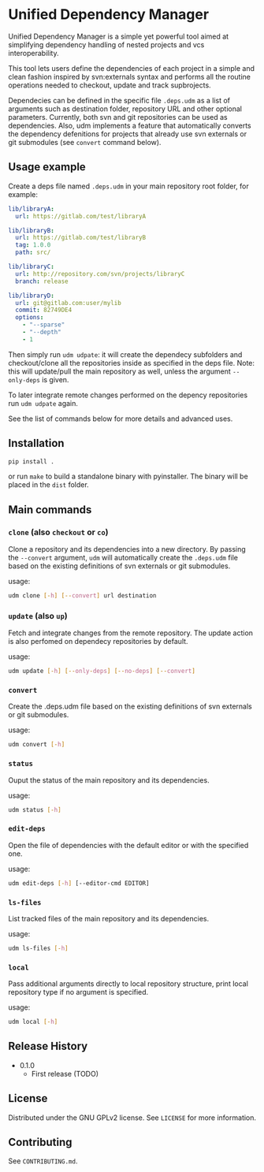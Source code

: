 # Unified Dependency Manager

Unified Dependency Manager is a simple yet powerful tool aimed at simplifying dependency handling of nested projects and vcs interoperability.

This tool lets users define the dependencies of each project in a simple and clean fashion inspired by svn:externals syntax and performs all the routine operations needed to checkout, update and track supbrojects.

Dependecies can be defined in the specific file `.deps.udm` as a list of arguments such as destination folder, repository URL and other optional parameters.
Currently, both svn and git repositories can be used as dependencies. Also, udm implements a feature that automatically converts the dependency defenitions for projects that already use svn externals or git submodules (see `convert` command below).

## Usage example

Create a deps file named `.deps.udm` in your main repository root folder, for example:
```yaml
lib/libraryA:
  url: https://gitlab.com/test/libraryA

lib/libraryB:
  url: https://gitlab.com/test/libraryB
  tag: 1.0.0
  path: src/

lib/libraryC:
  url: http://repository.com/svn/projects/libraryC
  branch: release

lib/libraryD:
  url: git@gitlab.com:user/mylib
  commit: 82749DE4
  options:
    - "--sparse"
    - "--depth"
    - 1
```

 Then simply run `udm udpate`: it will create the dependecy subfolders and checkout/clone all the repositories inside as specified in the deps file. Note: this will update/pull the main repository as well, unless the argument `--only-deps` is given.

To later integrate remote changes performed on the depency repositories run `udm udpate` again.

See the list of commands below for more details and advanced uses.

## Installation

```sh
pip install .
```

or run `make` to build a standalone binary with pyinstaller. The binary will be placed in the `dist` folder.

## Main commands

### `clone` (also `checkout` or `co`)
Clone a repository and its dependencies into a new directory. By passing the `--convert` argument, `udm` will automatically create the `.deps.udm` file based on the existing definitions of svn externals or git submodules.

usage:
```sh
udm clone [-h] [--convert] url destination
```

### `update` (also `up`)
Fetch and integrate changes from the remote repository. The update action is also perfomed on dependecy repositories by default.

usage:
```sh
udm update [-h] [--only-deps] [--no-deps] [--convert]
```

### `convert`
Create the .deps.udm file based on the existing definitions of svn externals or git submodules.

usage:
```sh
udm convert [-h]
```

### `status`
Ouput the status of the main repository and its dependencies.

usage:
```sh
udm status [-h]
```

### `edit-deps`
Open the file of dependencies with the default editor or with the specified one.

usage:
```sh
udm edit-deps [-h] [--editor-cmd EDITOR]
```

### `ls-files`
List tracked files of the main repository and its dependencies.

usage:
```sh
udm ls-files [-h]
```

### `local`
Pass additional arguments directly to local repository structure, print local repository type if no argument is specified.

usage:
```sh
udm local [-h]
```

## Release History

* 0.1.0
    * First release (TODO)

## License

Distributed under the GNU GPLv2 license. See ``LICENSE`` for more information.

## Contributing

See `CONTRIBUTING.md`.

